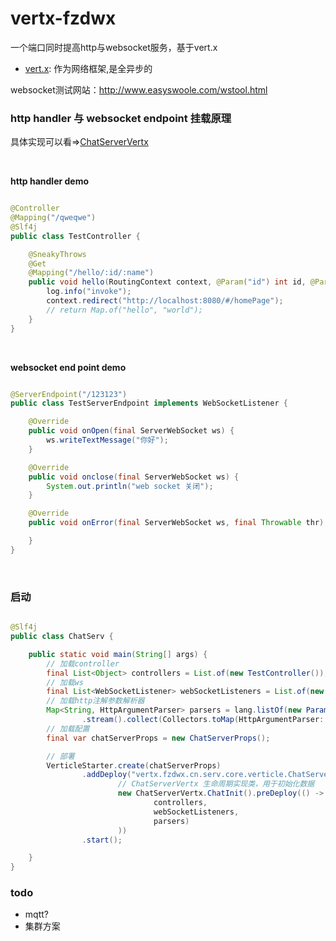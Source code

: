 # vertx-fzdwx

一个端口同时提高http与websocket服务，基于vert.x

- [vert.x](https://github.com/eclipse-vertx/vert.x): 作为网络框架,是全异步的

websocket测试网站：http://www.easyswoole.com/wstool.html

### http handler 与 websocket endpoint 挂载原理
具体实现可以看=>[ChatServerVertx](https://github.com/fzdwx/chat/blob/3c3ed609b330bee8e818bb4808eb1c9017ac0602/serv/src/main/java/vertx/fzdwx/cn/serv/core/verticle/ChatServerVertx.java)
<br>

<br>

**http handler demo**

```java

@Controller
@Mapping("/qweqwe")
@Slf4j
public class TestController {

    @SneakyThrows
    @Get
    @Mapping("/hello/:id/:name")
    public void hello(RoutingContext context, @Param("id") int id, @Param("name") String name) {
        log.info("invoke");
        context.redirect("http://localhost:8080/#/homePage");
        // return Map.of("hello", "world");
    }
}
```
<br>

**websocket end point demo**

```java

@ServerEndpoint("/123123")
public class TestServerEndpoint implements WebSocketListener {

    @Override
    public void onOpen(final ServerWebSocket ws) {
        ws.writeTextMessage("你好");
    }

    @Override
    public void onclose(final ServerWebSocket ws) {
        System.out.println("web socket 关闭");
    }

    @Override
    public void onError(final ServerWebSocket ws, final Throwable thr) {

    }
}
```
<br>

### 启动

```java

@Slf4j
public class ChatServ {

    public static void main(String[] args) {
        // 加载controller
        final List<Object> controllers = List.of(new TestController());
        // 加载ws
        final List<WebSocketListener> webSocketListeners = List.of(new TestServerEndpoint());
        // 加载http注解参数解析器
        Map<String, HttpArgumentParser> parsers = lang.listOf(new ParamParser(), new RoutingContextParser())
                .stream().collect(Collectors.toMap(HttpArgumentParser::type, Function.identity()));
        // 加载配置
        final var chatServerProps = new ChatServerProps();

        // 部署
        VerticleStarter.create(chatServerProps)
                .addDeploy("vertx.fzdwx.cn.serv.core.verticle.ChatServerVertx",
                        // ChatServerVertx 生命周期实现类，用于初始化数据
                        new ChatServerVertx.ChatInit().preDeploy(() -> listOf(chatServerProps,
                                controllers,
                                webSocketListeners,
                                parsers)
                        ))
                .start();

    }
}
```

### todo
- mqtt?
- 集群方案